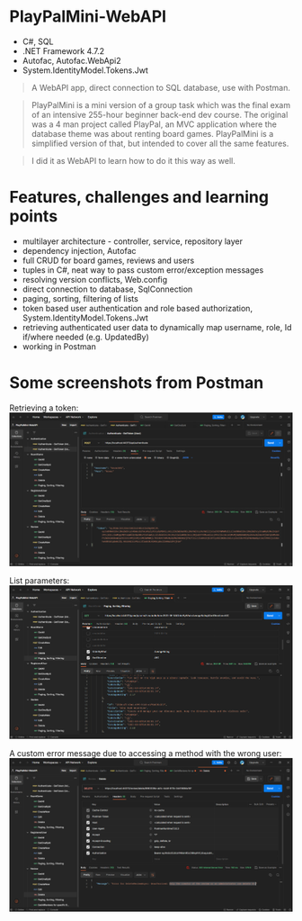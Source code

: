 # PlayPalMini-WebAPI
- C#, SQL
- .NET Framework 4.7.2
- Autofac, Autofac.WebApi2
- System.IdentityModel.Tokens.Jwt

> A WebAPI app, direct connection to SQL database, use with Postman.

> PlayPalMini is a mini version of a group task which was the final exam of an intensive 255-hour beginner back-end dev course. The original was a 4 man project called PlayPal, an MVC application where the database theme was about renting board games. PlayPalMini is a simplified version of that, but intended to cover all the same features.

> I did it as WebAPI to learn how to do it this way as well.

# Features, challenges and learning points
- multilayer architecture - controller, service, repository layer
- dependency injection, Autofac
- full CRUD for board games, reviews and users
- tuples in C#, neat way to pass custom error/exception messages
- resolving version conflicts, Web.config
- direct connection to database, SqlConnection
- paging, sorting, filtering of lists
- token based user authentication and role based authorization, System.IdentityModel.Tokens.Jwt
- retrieving authenticated user data to dynamically map username, role, Id if/where needed (e.g. UpdatedBy)
- working in Postman

# Some screenshots from Postman
Retrieving a token:
![scr1](https://github.com/kovac031/PlayPalMini-WebAPI/blob/main/postman1.png)

List parameters:
![scr2](https://github.com/kovac031/PlayPalMini-WebAPI/blob/main/postman2.png)

A custom error message due to accessing a method with the wrong user:
![scr3](https://github.com/kovac031/PlayPalMini-WebAPI/blob/main/postman3.png)
